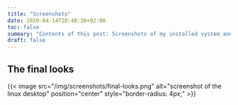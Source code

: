 ```yaml
---
title: "Screenshots"
date: 2020-04-14T20:48:38+02:00
toc: false
summary: "Contents of this post: Screenshots of my installed system and programs."
draft: false
---
```


## The final looks
{{< image src="/img/screenshots/final-looks.png" alt="screenshot of the linux desktop" position="center" style="border-radius: 4px;" >}}
